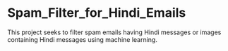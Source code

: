 # Spam_Filter_for_Hindi_Emails
This project seeks to filter spam emails having Hindi messages or images containing Hindi messages using machine learning.
